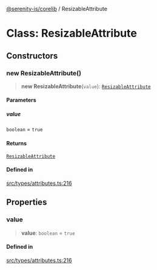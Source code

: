 [@serenity-is/corelib](../README.md) / ResizableAttribute

# Class: ResizableAttribute

## Constructors

### new ResizableAttribute()

> **new ResizableAttribute**(`value`): [`ResizableAttribute`](ResizableAttribute.md)

#### Parameters

##### value

`boolean` = `true`

#### Returns

[`ResizableAttribute`](ResizableAttribute.md)

#### Defined in

[src/types/attributes.ts:216](https://github.com/serenity-is/serenity/blob/master/packages/corelib/src/types/attributes.ts#L216)

## Properties

### value

> **value**: `boolean` = `true`

#### Defined in

[src/types/attributes.ts:216](https://github.com/serenity-is/serenity/blob/master/packages/corelib/src/types/attributes.ts#L216)
